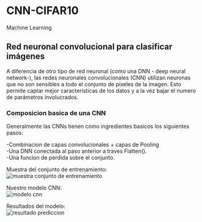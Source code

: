 # CNN-CIFAR10
Machine Learning
## Red neuronal convolucional para clasificar imágenes

A diferencia de otro tipo de red neuronal (como una DNN - deep neural network-), las redes neuronales convolucionales (CNN) utilizan neuronas que no son sensibles a todo el conjunto de píxeles de la imagen. Esto permite captar mejor características de los datos y a la vez bajar el numero de parámetros involucrados.

### Composicion basica de una CNN
 Generalmente las CNNs tienen como ingredientes basicos los siguientes pasos:<br/>

-Combinacion de capas convolucionales + capas de Pooling<br/>
-Una DNN conectada al paso anterior a traves Flatten().<br/>
-Una funcion de perdida sobre el conjunto.<br/>


Muestra del conjunto de entrenamiento: <br/>
![muestra conjunto de entrenamiento](https://user-images.githubusercontent.com/66931754/103487520-e41e3800-4de4-11eb-80f5-91056135a95f.png)
<br/>


Nuestro modelo CNN: <br/>
![modelo cnn](https://user-images.githubusercontent.com/66931754/103487518-df598400-4de4-11eb-95f5-32d41e60b3ee.png)
<br/>


Resultados del modelo:<br/>
![resultado prediccion](https://user-images.githubusercontent.com/66931754/103487524-e84a5580-4de4-11eb-813c-8d96662e67a3.png)
